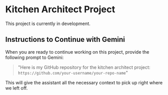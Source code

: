# Kitchen Architect Project

This project is currently in development.

## Instructions to Continue with Gemini

When you are ready to continue working on this project, provide the following prompt to Gemini:

> "Here is my GitHub repository for the kitchen architect project: `https://github.com/your-username/your-repo-name`"

This will give the assistant all the necessary context to pick up right where we left off.
